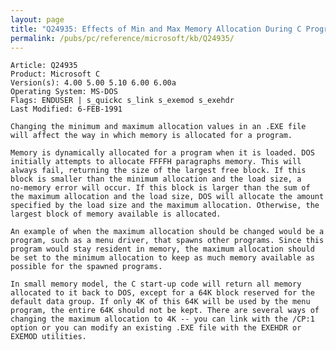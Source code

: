 ```yaml
---
layout: page
title: "Q24935: Effects of Min and Max Memory Allocation During C Program Load"
permalink: /pubs/pc/reference/microsoft/kb/Q24935/
---
```


	Article: Q24935
	Product: Microsoft C
	Version(s): 4.00 5.00 5.10 6.00 6.00a
	Operating System: MS-DOS
	Flags: ENDUSER | s_quickc s_link s_exemod s_exehdr
	Last Modified: 6-FEB-1991
	
	Changing the minimum and maximum allocation values in an .EXE file
	will affect the way in which memory is allocated for a program.
	
	Memory is dynamically allocated for a program when it is loaded. DOS
	initially attempts to allocate FFFFH paragraphs memory. This will
	always fail, returning the size of the largest free block. If this
	block is smaller than the minimum allocation and the load size, a
	no-memory error will occur. If this block is larger than the sum of
	the maximum allocation and the load size, DOS will allocate the amount
	specified by the load size and the maximum allocation. Otherwise, the
	largest block of memory available is allocated.
	
	An example of when the maximum allocation should be changed would be a
	program, such as a menu driver, that spawns other programs. Since this
	program would stay resident in memory, the maximum allocation should
	be set to the minimum allocation to keep as much memory available as
	possible for the spawned programs.
	
	In small memory model, the C start-up code will return all memory
	allocated to it back to DOS, except for a 64K block reserved for the
	default data group. If only 4K of this 64K will be used by the menu
	program, the entire 64K should not be kept. There are several ways of
	changing the maximum allocation to 4K -- you can link with the /CP:1
	option or you can modify an existing .EXE file with the EXEHDR or
	EXEMOD utilities.
